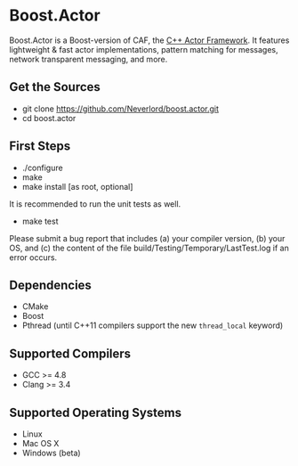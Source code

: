 # Boost.Actor

Boost.Actor is a Boost-version of CAF, the [C++ Actor
Framework](http://actor-framework.org). It features lightweight & fast actor
implementations, pattern matching for messages, network transparent messaging,
and more.

## Get the Sources

* git clone https://github.com/Neverlord/boost.actor.git
* cd boost.actor


## First Steps

* ./configure
* make
* make install [as root, optional]

It is recommended to run the unit tests as well.

* make test

Please submit a bug report that includes (a) your compiler version, (b) your
OS, and (c) the content of the file build/Testing/Temporary/LastTest.log if an
error occurs.


## Dependencies

* CMake
* Boost
* Pthread (until C++11 compilers support the new `thread_local` keyword)


## Supported Compilers

* GCC >= 4.8
* Clang >= 3.4


## Supported Operating Systems

* Linux
* Mac OS X
* Windows (beta)
